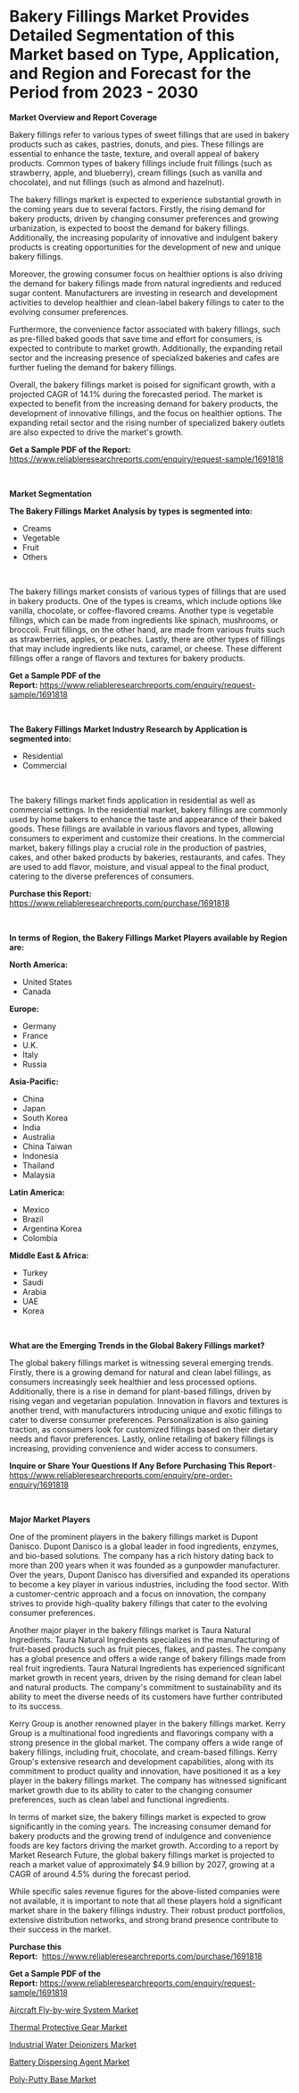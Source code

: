 <p><h1>Bakery Fillings Market Provides Detailed Segmentation of this Market based on Type, Application, and Region and Forecast for the Period from 2023 - 2030</h1></p><p><strong>Market Overview and Report Coverage</strong></p>
<p><p>Bakery fillings refer to various types of sweet fillings that are used in bakery products such as cakes, pastries, donuts, and pies. These fillings are essential to enhance the taste, texture, and overall appeal of bakery products. Common types of bakery fillings include fruit fillings (such as strawberry, apple, and blueberry), cream fillings (such as vanilla and chocolate), and nut fillings (such as almond and hazelnut).</p><p>The bakery fillings market is expected to experience substantial growth in the coming years due to several factors. Firstly, the rising demand for bakery products, driven by changing consumer preferences and growing urbanization, is expected to boost the demand for bakery fillings. Additionally, the increasing popularity of innovative and indulgent bakery products is creating opportunities for the development of new and unique bakery fillings.</p><p>Moreover, the growing consumer focus on healthier options is also driving the demand for bakery fillings made from natural ingredients and reduced sugar content. Manufacturers are investing in research and development activities to develop healthier and clean-label bakery fillings to cater to the evolving consumer preferences.</p><p>Furthermore, the convenience factor associated with bakery fillings, such as pre-filled baked goods that save time and effort for consumers, is expected to contribute to market growth. Additionally, the expanding retail sector and the increasing presence of specialized bakeries and cafes are further fueling the demand for bakery fillings.</p><p>Overall, the bakery fillings market is poised for significant growth, with a projected CAGR of 14.1% during the forecasted period. The market is expected to benefit from the increasing demand for bakery products, the development of innovative fillings, and the focus on healthier options. The expanding retail sector and the rising number of specialized bakery outlets are also expected to drive the market's growth.</p></p>
<p><strong>Get a Sample PDF of the Report:</strong> <a href="https://www.reliableresearchreports.com/enquiry/request-sample/1691818">https://www.reliableresearchreports.com/enquiry/request-sample/1691818</a></p>
<p>&nbsp;</p>
<p><strong>Market Segmentation</strong></p>
<p><strong>The Bakery Fillings Market Analysis by types is segmented into:</strong></p>
<p><ul><li>Creams</li><li>Vegetable</li><li>Fruit</li><li>Others</li></ul></p>
<p>&nbsp;</p>
<p><p>The bakery fillings market consists of various types of fillings that are used in bakery products. One of the types is creams, which include options like vanilla, chocolate, or coffee-flavored creams. Another type is vegetable fillings, which can be made from ingredients like spinach, mushrooms, or broccoli. Fruit fillings, on the other hand, are made from various fruits such as strawberries, apples, or peaches. Lastly, there are other types of fillings that may include ingredients like nuts, caramel, or cheese. These different fillings offer a range of flavors and textures for bakery products.</p></p>
<p><strong>Get a Sample PDF of the Report:</strong>&nbsp;<a href="https://www.reliableresearchreports.com/enquiry/request-sample/1691818">https://www.reliableresearchreports.com/enquiry/request-sample/1691818</a></p>
<p>&nbsp;</p>
<p><strong>The Bakery Fillings Market Industry Research by Application is segmented into:</strong></p>
<p><ul><li>Residential</li><li>Commercial</li></ul></p>
<p>&nbsp;</p>
<p><p>The bakery fillings market finds application in residential as well as commercial settings. In the residential market, bakery fillings are commonly used by home bakers to enhance the taste and appearance of their baked goods. These fillings are available in various flavors and types, allowing consumers to experiment and customize their creations. In the commercial market, bakery fillings play a crucial role in the production of pastries, cakes, and other baked products by bakeries, restaurants, and cafes. They are used to add flavor, moisture, and visual appeal to the final product, catering to the diverse preferences of consumers.</p></p>
<p><strong>Purchase this Report:</strong>&nbsp; <a href="https://www.reliableresearchreports.com/purchase/1691818">https://www.reliableresearchreports.com/purchase/1691818</a></p>
<p>&nbsp;</p>
<p><strong>In terms of Region, the Bakery Fillings Market Players available by Region are:</strong></p>
<p>
    <p> <strong> North America: </strong>
        <ul>
            <li>United States</li>
            <li>Canada</li>
        </ul>
        </p> 
    <p> <strong> Europe: </strong>
        <ul>
            <li>Germany</li>
            <li>France</li>
            <li>U.K.</li>
            <li>Italy</li>
            <li>Russia</li>
        </ul>
        </p> 
    <p> <strong> Asia-Pacific: </strong>
        <ul>
            <li>China</li>
            <li>Japan</li>
            <li>South Korea</li>
            <li>India</li>
            <li>Australia</li>
            <li>China Taiwan</li>
            <li>Indonesia</li>
            <li>Thailand</li>
            <li>Malaysia</li>
        </ul>
        </p> 
    <p> <strong> Latin America: </strong>
        <ul>
            <li>Mexico</li>
            <li>Brazil</li>
            <li>Argentina Korea</li>
            <li>Colombia</li>
        </ul>
        </p> 
    <p> <strong> Middle East & Africa: </strong>
        <ul>
            <li>Turkey</li>
            <li>Saudi</li>
            <li>Arabia</li>
            <li>UAE</li>
            <li>Korea</li>
        </ul>
    </p>
    </p>
<p>&nbsp;</p>
<p><strong>What are the Emerging Trends in the Global Bakery Fillings market?</strong></p>
<p><p>The global bakery fillings market is witnessing several emerging trends. Firstly, there is a growing demand for natural and clean label fillings, as consumers increasingly seek healthier and less processed options. Additionally, there is a rise in demand for plant-based fillings, driven by rising vegan and vegetarian population. Innovation in flavors and textures is another trend, with manufacturers introducing unique and exotic fillings to cater to diverse consumer preferences. Personalization is also gaining traction, as consumers look for customized fillings based on their dietary needs and flavor preferences. Lastly, online retailing of bakery fillings is increasing, providing convenience and wider access to consumers.</p></p>
<p><strong>Inquire or Share Your Questions If Any Before Purchasing This Report</strong>- <a href="https://www.reliableresearchreports.com/enquiry/pre-order-enquiry/1691818">https://www.reliableresearchreports.com/enquiry/pre-order-enquiry/1691818</a></p>
<p>&nbsp;</p>
<p><strong>Major Market Players</strong></p>
<p><p>One of the prominent players in the bakery fillings market is Dupont Danisco. Dupont Danisco is a global leader in food ingredients, enzymes, and bio-based solutions. The company has a rich history dating back to more than 200 years when it was founded as a gunpowder manufacturer. Over the years, Dupont Danisco has diversified and expanded its operations to become a key player in various industries, including the food sector. With a customer-centric approach and a focus on innovation, the company strives to provide high-quality bakery fillings that cater to the evolving consumer preferences.</p><p>Another major player in the bakery fillings market is Taura Natural Ingredients. Taura Natural Ingredients specializes in the manufacturing of fruit-based products such as fruit pieces, flakes, and pastes. The company has a global presence and offers a wide range of bakery fillings made from real fruit ingredients. Taura Natural Ingredients has experienced significant market growth in recent years, driven by the rising demand for clean label and natural products. The company's commitment to sustainability and its ability to meet the diverse needs of its customers have further contributed to its success.</p><p>Kerry Group is another renowned player in the bakery fillings market. Kerry Group is a multinational food ingredients and flavorings company with a strong presence in the global market. The company offers a wide range of bakery fillings, including fruit, chocolate, and cream-based fillings. Kerry Group's extensive research and development capabilities, along with its commitment to product quality and innovation, have positioned it as a key player in the bakery fillings market. The company has witnessed significant market growth due to its ability to cater to the changing consumer preferences, such as clean label and functional ingredients.</p><p>In terms of market size, the bakery fillings market is expected to grow significantly in the coming years. The increasing consumer demand for bakery products and the growing trend of indulgence and convenience foods are key factors driving the market growth. According to a report by Market Research Future, the global bakery fillings market is projected to reach a market value of approximately $4.9 billion by 2027, growing at a CAGR of around 4.5% during the forecast period.</p><p>While specific sales revenue figures for the above-listed companies were not available, it is important to note that all these players hold a significant market share in the bakery fillings industry. Their robust product portfolios, extensive distribution networks, and strong brand presence contribute to their success in the market.</p></p>
<p><strong>Purchase this Report:</strong>&nbsp;&nbsp;<a href="https://www.reliableresearchreports.com/purchase/1691818">https://www.reliableresearchreports.com/purchase/1691818</a></p>
<p></p>
<p><strong>Get a Sample PDF of the Report:</strong>&nbsp;<a href="https://www.reliableresearchreports.com/enquiry/request-sample/1691818">https://www.reliableresearchreports.com/enquiry/request-sample/1691818</a></p>
<p><p><a href="https://www.linkedin.com/pulse/aircraft-fly-by-wire-system-market-share-amp-new-trends-analysis-mtvxe/">Aircraft Fly-by-wire System Market</a></p><p><a href="https://github.com/aasishrp01/Market-Research-Report-List-1/blob/main/thermal-protective-gear-market.md">Thermal Protective Gear Market</a></p><p><a href="https://medium.com/@lloydgrimes52/industrial-water-deionizers-market-exploring-market-share-market-trends-and-future-growth-f5660c301634">Industrial Water Deionizers Market</a></p><p><a href="https://medium.com/@malliefeest1955/battery-dispersing-agent-market-analysis-its-cagr-market-segmentation-and-global-industry-a187bf6aa9f7">Battery Dispersing Agent Market</a></p><p><a href="https://github.com/Paul14Anderson63/Market-Research-Report-List-1/blob/main/poly-putty-base-market.md">Poly-Putty Base Market</a></p></p>